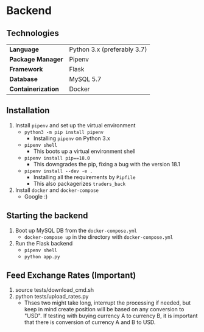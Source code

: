 # Backend

## Technologies
|                       |                             |
| :--                   | :--                         |
| **Language**          | Python 3.x (preferably 3.7) |
| **Package Manager**   | Pipenv                      |
| **Framework**         | Flask                       |
| **Database**          | MySQL 5.7                   |
| **Containerization**  | Docker                      |

## Installation
1. Install `pipenv` and set up the virtual environment
    - `python3 -m pip install pipenv`
        - Installing `pipenv` on Python 3.x
    - `pipenv shell`
        - This boots up a virtual environment shell
    - `pipenv install pip==18.0`
        - This downgrades the pip, fixing a bug with the version 18.1
    - `pipenv install --dev -e .`
        - Installing all the requirements by `Pipfile`
        - This also packagerizes `traders_back`
2. Install `docker` and `docker-compose`
    - Google :)

## Starting the backend
1. Boot up MySQL DB from the `docker-compose.yml`
    - `docker-compose up` in the directory with `docker-compose.yml`
2. Run the Flask backend
    - `pipenv shell`
    - `python app.py`


## Feed Exchange Rates (Important)
1. source tests/download_cmd.sh
2. python tests/upload_rates.py
    - Thses two might take long, interrupt the processing if needed, but keep in mind create position will be based on any conversion to "USD". If testing with buying currency A to currency B, it is important that there is conversion of currency A and B to USD.
